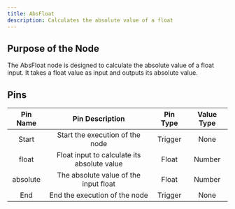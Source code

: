 ```yaml
---
title: AbsFloat
description: Calculates the absolute value of a float
---
```


## Purpose of the Node
The AbsFloat node is designed to calculate the absolute value of a float input. It takes a float value as input and outputs its absolute value.

## Pins
| Pin Name | Pin Description | Pin Type | Value Type |
|:----------:|:-------------:|:------:|:------:|
| Start | Start the execution of the node | Trigger | None |
| float | Float input to calculate its absolute value | Float | Number |
| absolute | The absolute value of the input float | Float | Number |
| End | End the execution of the node | Trigger | None |